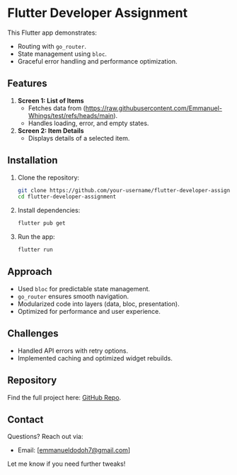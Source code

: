 # Flutter Developer Assignment  

This Flutter app demonstrates:  

- Routing with `go_router`.  
- State management using `bloc`.  
- Graceful error handling and performance optimization.  

## Features  

1. **Screen 1: List of Items**  
   - Fetches data from (https://raw.githubusercontent.com/Emmanuel-Whings/test/refs/heads/main).  
   - Handles loading, error, and empty states.  
2. **Screen 2: Item Details**  
   - Displays details of a selected item.  

## Installation  

1. Clone the repository:  
   ```bash  
   git clone https://github.com/your-username/flutter-developer-assignment.git  
   cd flutter-developer-assignment  
   ```  
2. Install dependencies:  
   ```bash  
   flutter pub get  
   ```  
3. Run the app:  
   ```bash  
   flutter run  
   ```  

## Approach  

- Used `bloc` for predictable state management.  
- `go_router` ensures smooth navigation.  
- Modularized code into layers (data, bloc, presentation).  
- Optimized for performance and user experience.  

## Challenges  

- Handled API errors with retry options.  
- Implemented caching and optimized widget rebuilds.  

## Repository  

Find the full project here: [GitHub Repo](https://github.com/your-username/flutter-developer-assignment).  

## Contact  

Questions? Reach out via:  
- Email: [emmanueldodoh7@gmail.com]  

Let me know if you need further tweaks!
